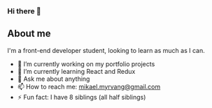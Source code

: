 ### Hi there 👋

## About me

I'm a front-end developer student, looking to learn as much as I can.

- 🔭 I’m currently working on my portfolio projects
- 🌱 I’m currently learning React and Redux
- 💬 Ask me about anything  
- 📫 How to reach me: mikael.myrvang@gmail.com 
- ⚡ Fun fact: I have 8 siblings (all half siblings)
